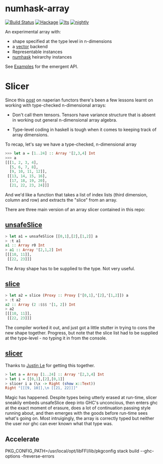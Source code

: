 numhask-array
===

[![Build Status](https://travis-ci.org/tonyday567/numhask-array.png)](https://travis-ci.org/tonyday567/numhask-array) [![Hackage](https://img.shields.io/hackage/v/numhask-array.svg)](https://hackage.haskell.org/package/numhask-array) [![lts](https://www.stackage.org/package/numhask-array/badge/lts)](http://stackage.org/lts/package/numhask-array) [![nightly](https://www.stackage.org/package/numhask-array/badge/nightly)](http://stackage.org/nightly/package/numhask-array) 

An experimental array with:

- shape specified at the type level in n-dimensions
- a [vector](https://www.stackage.org/package/vector) backend
- Representable instances
- [numhask](https://www.stackage.org/package/numhask) heirarchy instances

See [Examples](src/NumHask/Array/Example.hs) for the emergent API.

Slicer
===

Since this [post](https://tonyday567.github.io/naperian/index.html) on naperian functors there's been a few lessons learnt on working with type-checked n-dimensional arrays:

- Don't call them tensors.  Tensors have variance structure that is absent in working out general n-dimensional array algebra.

- Type-level coding in haskell is tough when it comes to keeping track of array dimensions.


To recap, let's say we have a type-checked, n-dimensional array

```haskell
>>> let a = [1..24] :: Array '[2,3,4] Int
>>> a
[[[1, 2, 3, 4],
  [5, 6, 7, 8],
  [9, 10, 11, 12]],
 [[13, 14, 15, 16],
  [17, 18, 19, 20],
  [21, 22, 23, 24]]]
```

And we'd like a function that takes a list of index lists (third dimension, column and row) and extracts the "slice" from an array.

There are three main version of an array slicer contained in this repo:

[unsafeSlice](https://github.com/tonyday567/numhask-array/blob/master/src/NumHask/Array.hs#L271)
---

```haskell
> let a1 = unsafeSlice [[0,1],[2],[1,2]] a
> :t a1
a1 :: Array r0 Int
> a1 :: Array '[2,1,2] Int
[[[10, 11]],
 [[22, 23]]]
```

The Array shape has to be supplied to the type.  Not very useful.

[slice](https://github.com/tonyday567/numhask-array/blob/master/src/NumHask/Array.hs#L292)
---

```haskell
> let a2 = slice (Proxy :: Proxy ['[0,1],'[2],'[1,2]]) a
> :t a2
a2 :: Array (2 :$$$ '[1, 2]) Int
> a2
[[[10, 11]],
 [[22, 23]]]
```

The compiler worked it out, and just got a little stutter in trying to cons the new shape together. Progress, but note that the slice list had to be supplied at the type-level - no typing it in from the console.

[slicer](https://github.com/tonyday567/numhask-array/blob/master/src/NumHask/Array/Slicer.hs#L88)
---

Thanks to [Justin Le](https://blog.jle.im/entry/practical-dependent-types-in-haskell-2.html) for getting this together.

```haskell
> let a = Array [1..24] :: Array '[2,3,4] Int
> let i = [[0,1],[2],[0,1]]
> slicer i a (\x -> Right (show x::Text))
Right "[[[9, 10]],\n [[21, 22]]]"
```

Magic has happened.  Despite types being utterly erased at run-time, slicer sneakily embeds unsafeSlice deep into GHC's unconcious, then enters ghc at the exact moment of erasure, does a lot of continuation passing style running about, and then emerges with the goods before run-time sees what's going on. Most intruigingly, the array is correctly typed but neither the user nor ghc can ever known what that type was.


Accelerate
---

PKG_CONFIG_PATH=/usr/local/opt/libFFI/lib/pkgconfig stack build --ghc-options -freverse-errors

